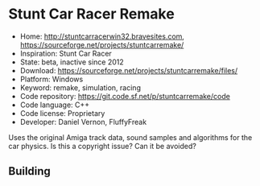 # Stunt Car Racer Remake

- Home: http://stuntcarracerwin32.bravesites.com, https://sourceforge.net/projects/stuntcarremake/
- Inspiration: Stunt Car Racer
- State: beta, inactive since 2012
- Download: https://sourceforge.net/projects/stuntcarremake/files/
- Platform: Windows
- Keyword: remake, simulation, racing
- Code repository: https://git.code.sf.net/p/stuntcarremake/code
- Code language: C++
- Code license: Proprietary
- Developer: Daniel Vernon, FluffyFreak

Uses the original Amiga track data, sound samples and algorithms for the car physics. Is this a copyright issue? Can it be avoided?

## Building
